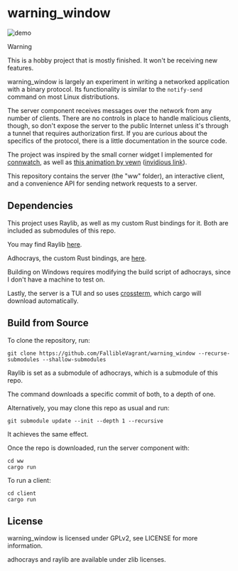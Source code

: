 # warning_window

![demo](./demo.gif)

> [!WARNING]
> This is a hobby project that is mostly finished. It won't be receiving new features.

warning_window is largely an experiment in writing a networked application with a binary protocol. Its functionality is similar to the `notify-send` command on most Linux distributions.

The server component receives messages over the network from any number of clients. There are no controls in place to handle malicious clients, though, so don't expose the server to the public Internet unless it's through a tunnel that requires authorization first. If you are curious about the specifics of the protocol, there is a little documentation in the source code.

The project was inspired by the small corner widget I implemented for [connwatch](https://github.com/falliblevagrant/connwatch), as well as [this animation by vewn](https://www.youtube.com/watch?v=KJNWlMiL1zM&t=52) ([invidious link](https://iv.melmac.space/watch?v=KJNWlMiL1zM&t=52)).

This repository contains the server (the "ww" folder), an interactive client, and a convenience API for sending network requests to a server.

## Dependencies
This project uses Raylib, as well as my custom Rust bindings for it. Both are included as submodules of this repo.

You may find Raylib [here](https://github.com/raysan5/raylib).

Adhocrays, the custom Rust bindings, are [here](https://github.com/falliblevagrant/adhocrays).

Building on Windows requires modifying the build script of adhocrays, since I don't have a machine to test on.

Lastly, the server is a TUI and so uses [crossterm](https://github.com/crossterm-rs/crossterm), which cargo will download automatically.

## Build from Source
To clone the repository, run:
```
git clone https://github.com/FallibleVagrant/warning_window --recurse-submodules --shallow-submodules
```
Raylib is set as a submodule of adhocrays, which is a submodule of this repo.

The command downloads a specific commit of both, to a depth of one.

Alternatively, you may clone this repo as usual and run:
```
git submodule update --init --depth 1 --recursive
```
It achieves the same effect.

Once the repo is downloaded, run the server component with:
```
cd ww
cargo run
```

To run a client:
```
cd client
cargo run
```

## License
warning_window is licensed under GPLv2, see LICENSE for more information.

adhocrays and raylib are available under zlib licenses.
